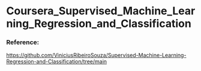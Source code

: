 # Coursera_Supervised_Machine_Learning_Regression_and_Classification

### Reference: 
https://github.com/ViniciusRibeiroSouza/Supervised-Machine-Learning-Regression-and-Classification/tree/main